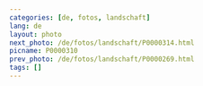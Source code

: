 ```yaml
---
categories: [de, fotos, landschaft]
lang: de
layout: photo
next_photo: /de/fotos/landschaft/P0000314.html
picname: P0000310
prev_photo: /de/fotos/landschaft/P0000269.html
tags: []
---
```


